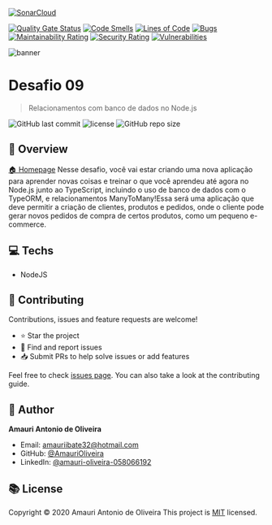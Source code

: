 [![SonarCloud](https://sonarcloud.io/images/project_badges/sonarcloud-orange.svg)](https://sonarcloud.io/dashboard?id=AmauriOliveira_gostack-typeorm-relations)

[![Quality Gate Status](https://sonarcloud.io/api/project_badges/measure?project=AmauriOliveira_gostack-typeorm-relations&metric=alert_status)](https://sonarcloud.io/dashboard?id=AmauriOliveira_gostack-typeorm-relations)
[![Code Smells](https://sonarcloud.io/api/project_badges/measure?project=AmauriOliveira_gostack-typeorm-relations&metric=code_smells)](https://sonarcloud.io/dashboard?id=AmauriOliveira_gostack-typeorm-relations)
[![Lines of Code](https://sonarcloud.io/api/project_badges/measure?project=AmauriOliveira_gostack-typeorm-relations&metric=ncloc)](https://sonarcloud.io/dashboard?id=AmauriOliveira_gostack-typeorm-relations)
[![Bugs](https://sonarcloud.io/api/project_badges/measure?project=AmauriOliveira_gostack-typeorm-relations&metric=bugs)](https://sonarcloud.io/dashboard?id=AmauriOliveira_gostack-typeorm-relations)
[![Maintainability Rating](https://sonarcloud.io/api/project_badges/measure?project=AmauriOliveira_gostack-typeorm-relations&metric=sqale_rating)](https://sonarcloud.io/dashboard?id=AmauriOliveira_gostack-typeorm-relations)
[![Security Rating](https://sonarcloud.io/api/project_badges/measure?project=AmauriOliveira_gostack-typeorm-relations&metric=security_rating)](https://sonarcloud.io/dashboard?id=AmauriOliveira_gostack-typeorm-relations)
[![Vulnerabilities](https://sonarcloud.io/api/project_badges/measure?project=AmauriOliveira_gostack-typeorm-relations&metric=vulnerabilities)](https://sonarcloud.io/dashboard?id=AmauriOliveira_gostack-typeorm-relations)

  ![banner](https://i.imgur.com/U0NPaL8.png)

# Desafio 09

> Relacionamentos com banco de dados no Node.js

![GitHub last commit](https://img.shields.io/github/last-commit/AmauriOliveira/gostack-typeorm-relations)
![license](https://img.shields.io/github/license/AmauriOliveira/gostack-typeorm-relations)
![GitHub repo size](https://img.shields.io/github/repo-size/AmauriOliveira/gostack-typeorm-relations)

## :telescope: Overview

  [🏠 Homepage](https://github.com/AmauriOliveira/gostack-typeorm-relations)
Nesse desafio, você vai estar criando uma nova aplicação para aprender novas coisas e treinar o que você aprendeu até agora no Node.js junto ao TypeScript, incluindo o uso de banco de dados com o TypeORM, e relacionamentos ManyToMany!Essa será uma aplicação que deve permitir a criação de clientes, produtos e pedidos, onde o cliente pode gerar novos pedidos de compra de certos produtos, como um pequeno e-commerce.
## :computer: Techs

- NodeJS



## :star2: Contributing

Contributions, issues and feature requests are welcome!

- ⭐️ Star the project
- 🐛 Find and report issues
- 📥 Submit PRs to help solve issues or add features

Feel free to check [issues page](https://github.com/AmauriOliveira/gostack-typeorm-relations/issues). You can also take a look at the contributing guide.

## :bow: Author

**Amauri Antonio de Oliveira**
* Email: amauriibate32@hotmail.com
* GitHub: [@AmauriOliveira](https://github.com/AmauriOliveira)
* LinkedIn: [@amauri-oliveira-058066192](https://linkedin.com/in/amauri-oliveira-058066192)

## :books: License

Copyright © 2020 Amauri Antonio de Oliveira
This project is [MIT](license) licensed.

